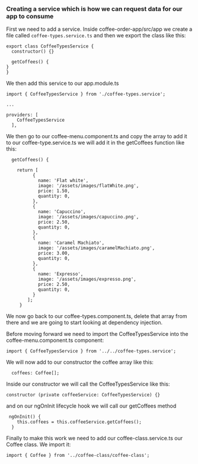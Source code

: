 ### Creating a service which is how we can request data for our app to consume

First we need to add a service. Inside coffee-order-app/src/app we create a file called `coffee-types.service.ts` and then we export the class like this:
```
export class CoffeeTypesService {
  constructor() {}

  getCoffees() {
}
}

```
We then add this service to our app.module.ts

```
import { CoffeeTypesService } from './coffee-types.service';

...

providers: [
    CoffeeTypesService
  ],
```

We then go to our coffee-menu.component.ts and copy the array to add it to our coffee-type.service.ts we will add it in the getCoffees function like this:

```
  getCoffees() {

    return [
          {
            name: 'Flat white',
            image: '/assets/images/flatWhite.png',
            price: 1.50,
            quantity: 0,
          },
          {
            name: 'Capuccino',
            image: '/assets/images/capuccino.png',
            price: 2.50,
            quantity: 0,
          },
          {
            name: 'Caramel Machiato',
            image: '/assets/images/caramelMachiato.png',
            price: 3.00,
            quantity: 0,
          },
          {
            name: 'Expresso',
            image: '/assets/images/expresso.png',
            price: 2.50,
            quantity: 0,
          }
        ];
     }
```

We now go back to our coffee-types.component.ts, delete that array from there and we are going to start looking at dependency injection. 

Before moving forward we need to import the CoffeeTypesService into the coffee-menu.component.ts component:

```
import { CoffeeTypesService } from '../../coffee-types.service';
```

We will now add to our constructor the coffee array like this:

```
  coffees: Coffee[];
```
Inside our constructor we will call the CoffeeTypesService like this:
```
constructor (private coffeeService: CoffeeTypesService) {}
```
and on our ngOnInit lifecycle hook we will call our getCoffees method

```
 ngOnInit() {
    this.coffees = this.coffeeService.getCoffees();
  }

```

Finally to make this work we need to add our coffee-class.service.ts our Coffee class. We import it:
```
import { Coffee } from '../coffee-class/coffee-class';
```
